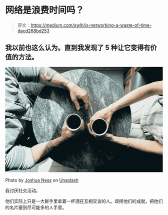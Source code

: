 # 网络是浪费时间吗？

> 原文：<https://medium.com/swlh/is-networking-a-waste-of-time-dacd268bd253>

## 我以前也这么认为。直到我发现了 5 种让它变得有价值的方法。

![](img/c1ad46310b4523b6bb7d0d79c5dfcfd7.png)

Photo by [Joshua Ness](https://unsplash.com/@theexplorerdad?utm_source=unsplash&utm_medium=referral&utm_content=creditCopyText) on [Unsplash](https://unsplash.com/?utm_source=unsplash&utm_medium=referral&utm_content=creditCopyText)

我讨厌社交活动。

他们实际上只是一大群手里拿着一杯酒在互相交谈的人。颂扬他们的成就，把他们的名片塞到尽可能多的人手里。